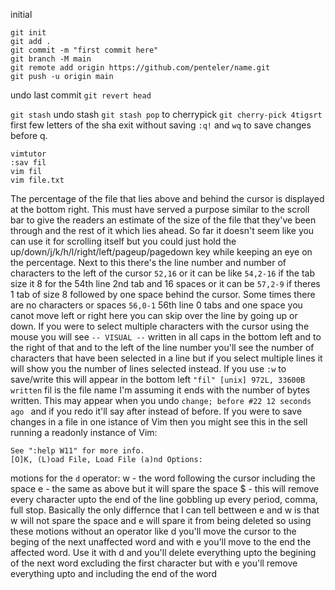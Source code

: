 initial
```git
git init
git add .
git commit -m "first commit here"
git branch -M main
git remote add origin https://github.com/penteler/name.git
git push -u origin main

```
undo last commit `git revert head`

`git stash` undo stash `git stash pop`
to cherrypick
`git cherry-pick 4tigsrt`
first few letters of the sha
exit without saving `:q!` and `wq` to save changes before q.
```vim ~\FolderOrFile is the same as C:\Users\username\FolderOrFile. If the cursor appears to be directly behind a character in cmd or PowerShell then it is on that character.
vimtutor
:sav fil
vim fil
vim file.txt

```
The percentage of the file that lies above and behind the cursor is displayed at the bottom right. This must have served a purpose similar to the scroll bar to give the readers an estimate of the size of the file that they've been through and the rest of it which lies ahead. So far it doesn't seem like you can use it for scrolling itself but you could just hold the up/down/j/k/h/l/right/left/pageup/pagedown key while keeping an eye on the percentage. Next to this there's the line number and number of characters to the left of the cursor `52,16` or it can be like `54,2-16` if the tab size it 8 for the 54th line 2nd tab and 16 spaces or it can be `57,2-9` if theres 1 tab of size 8 followed by one space behind the cursor. Some times there are no characters or spaces `56,0-1` 56th line 0 tabs and one space you canot move left or right here you can skip over the line by going up or down. If you were to select multiple characters with the cursor using the mouse you will see `-- VISUAL --` written in all caps in the bottom left and to the right of that and to the left of the line number you'll see the number of characters that have been selected in a line but if you select multiple lines it will show you the number of lines selected instead. If you use `:w` to save/write this will appear in the bottom left `"fil" [unix] 972L, 33600B written` fil is the file name I'm assuming it ends with the number of bytes written.
This may appear when you undo `change; before #22 12 seconds ago ` and if you redo it'll say after instead of before.
If you were to save changes in a file in one istance of Vim then you might see this in the sell running a readonly instance of Vim:
```W11: Warning: File "fil" has changed since editing started
See ":help W11" for more info.
[O]K, (L)oad File, Load File (a)nd Options:                                                                        
```
motions for the `d` operator:
w - the word following the cursor including the space
e - the same as above but it will spare the space
$ - this will remove every character upto the end of the line gobbling up every period, comma, full stop.
Basically the only differnce that I can tell bettween e and w is that w will not spare the space and e will spare it from being deleted so using these motions without an operator like d you'll move the cursor to the beging of the next unaffected word and with e you'll move to the end the affected word. Use it with d and you'll delete everything upto the begining of the next word excluding the first character but with e you'll remove everything upto and including the end of the word